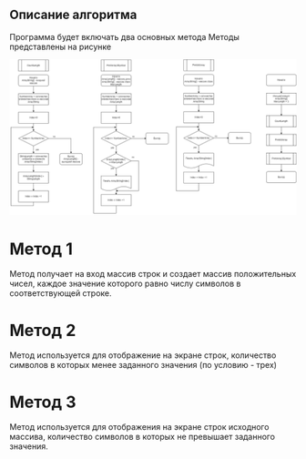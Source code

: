 ## Описание алгоритма
Программа будет включать два основных метода
Методы представлены на рисунке

![<Блок-схема](Block_diagram.png)


# Метод 1
Метод получает на вход массив строк и 
создает массив  положительных чисел, каждое значение которого равно числу символов в соответствующей строке.


# Метод 2
Метод используется для отображение на экране строк, количество символов в которых менее заданного значения (по условию - трех)

# Метод 3
Метод используется для отображения на экране строк исходного массива, количество символов в которых не превышает заданного значения.
